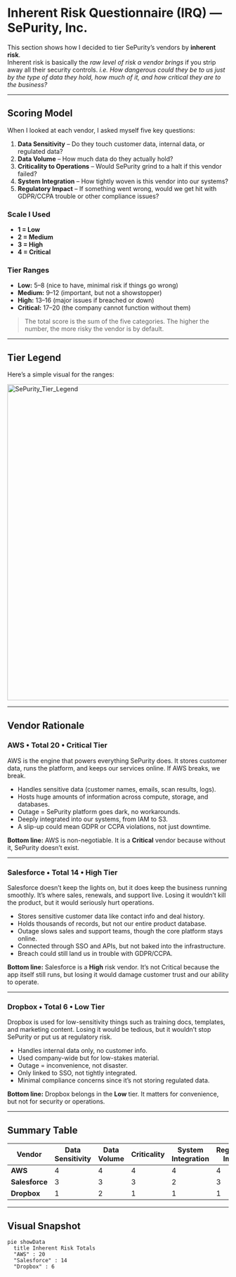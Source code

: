 # Inherent Risk Questionnaire (IRQ) — SePurity, Inc.

This section shows how I decided to tier SePurity’s vendors by **inherent risk**.  
Inherent risk is basically the *raw level of risk a vendor brings* if you strip away all their security controls. *i.e. How dangerous could they be to us just by the type of data they hold, how much of it, and how critical they are to the business?*  

---

## Scoring Model

When I looked at each vendor, I asked myself five key questions:  

1. **Data Sensitivity** – Do they touch customer data, internal data, or regulated data?  
2. **Data Volume** – How much data do they actually hold?  
3. **Criticality to Operations** – Would SePurity grind to a halt if this vendor failed?  
4. **System Integration** – How tightly woven is this vendor into our systems?  
5. **Regulatory Impact** – If something went wrong, would we get hit with GDPR/CCPA trouble or other compliance issues?  

### Scale I Used
- **1 = Low**  
- **2 = Medium**  
- **3 = High**  
- **4 = Critical**  

### Tier Ranges
- **Low:** 5–8 (nice to have, minimal risk if things go wrong)  
- **Medium:** 9–12 (important, but not a showstopper)  
- **High:** 13–16 (major issues if breached or down)  
- **Critical:** 17–20 (the company cannot function without them)  

> The total score is the sum of the five categories. The higher the number, the more risky the vendor is by default.

---
## Tier Legend

Here’s a simple visual for the ranges:  

<img width="2970" height="720" alt="SePurity_Tier_Legend" src="https://github.com/user-attachments/assets/221a6c16-756b-4f24-9713-668efaf027be" />

---

## Vendor Rationale

### AWS • Total 20 • Critical Tier
AWS is the engine that powers everything SePurity does. It stores customer data, runs the platform, and keeps our services online. If AWS breaks, we break.  
- Handles sensitive data (customer names, emails, scan results, logs).  
- Hosts huge amounts of information across compute, storage, and databases.  
- Outage = SePurity platform goes dark, no workarounds.  
- Deeply integrated into our systems, from IAM to S3.  
- A slip-up could mean GDPR or CCPA violations, not just downtime.  

**Bottom line:** AWS is non-negotiable. It is a **Critical** vendor because without it, SePurity doesn’t exist.  

---

### Salesforce • Total 14 • High Tier
Salesforce doesn’t keep the lights on, but it does keep the business running smoothly. It’s where sales, renewals, and support live. Losing it wouldn’t kill the product, but it would seriously hurt operations.  
- Stores sensitive customer data like contact info and deal history.  
- Holds thousands of records, but not our entire product database.  
- Outage slows sales and support teams, though the core platform stays online.  
- Connected through SSO and APIs, but not baked into the infrastructure.  
- Breach could still land us in trouble with GDPR/CCPA.  

**Bottom line:** Salesforce is a **High** risk vendor. It’s not Critical because the app itself still runs, but losing it would damage customer trust and our ability to operate.  

---

### Dropbox • Total 6 • Low Tier
Dropbox is used for low-sensitivity things such as training docs, templates, and marketing content. Losing it would be tedious, but it wouldn’t stop SePurity or put us at regulatory risk.  
- Handles internal data only, no customer info.  
- Used company-wide but for low-stakes material.  
- Outage = inconvenience, not disaster.  
- Only linked to SSO, not tightly integrated.  
- Minimal compliance concerns since it’s not storing regulated data.  

**Bottom line:** Dropbox belongs in the **Low** tier. It matters for convenience, but not for security or operations.  

---

## Summary Table

| Vendor       | Data Sensitivity | Data Volume | Criticality | System Integration | Regulatory Impact | **Total** | **Tier**   |
|--------------|------------------|-------------|-------------|--------------------|------------------|-----------|------------|
| **AWS**      | 4                | 4           | 4           | 4                  | 4                | **20**    | **Critical** |
| **Salesforce** | 3              | 3           | 3           | 2                  | 3                | **14**    | **High**     |
| **Dropbox**  | 1                | 2           | 1           | 1                  | 1                | **6**     | **Low**      |

---

## Visual Snapshot

```mermaid
pie showData
  title Inherent Risk Totals
  "AWS" : 20
  "Salesforce" : 14
  "Dropbox" : 6
